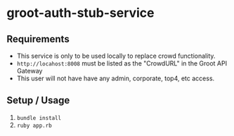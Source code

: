 # groot-auth-stub-service

## Requirements
- This service is only to be used locally to replace crowd functionality.
- `http://locahost:8008` must be listed as the "CrowdURL" in the Groot API Gateway
- This user will not have have any admin, corporate, top4, etc access.

## Setup / Usage

1. `bundle install`
2. `ruby app.rb`
